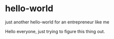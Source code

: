 # hello-world
just another hello-world for an entrepreneur like me

Hello everyone, just trying to figure this thing out. 
